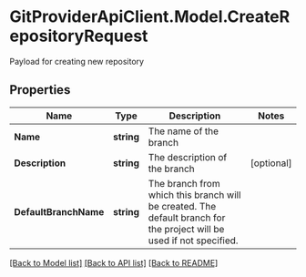 # GitProviderApiClient.Model.CreateRepositoryRequest
Payload for creating new repository

## Properties

Name | Type | Description | Notes
------------ | ------------- | ------------- | -------------
**Name** | **string** | The name of the branch | 
**Description** | **string** | The description of the branch | [optional] 
**DefaultBranchName** | **string** | The branch from which this branch will be created. The default branch for the project will be used if not specified. | 

[[Back to Model list]](../README.md#documentation-for-models) [[Back to API list]](../README.md#documentation-for-api-endpoints) [[Back to README]](../README.md)

